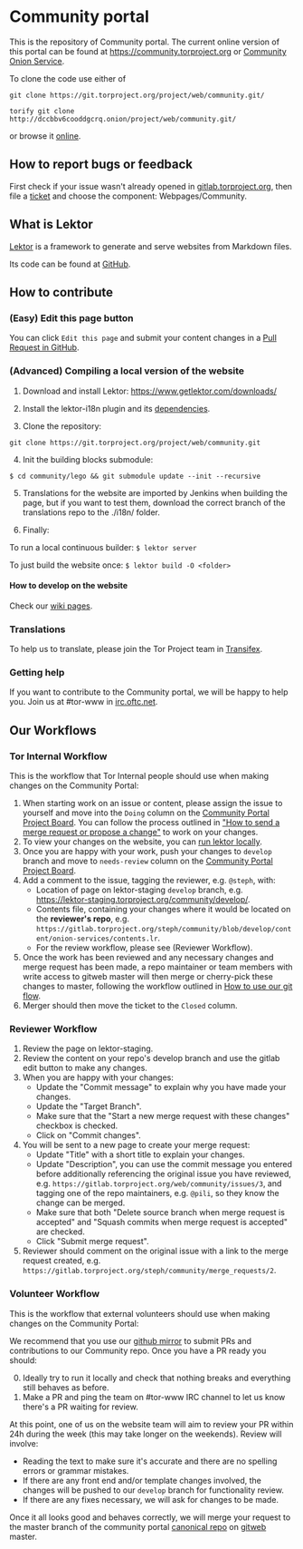 # Community portal

This is the repository of Community portal. The current online version of this portal can be found at https://community.torproject.org or [Community Onion Service](http://3gldbgtv5e4god56.onion/).

To clone the code use either of 

```git clone https://git.torproject.org/project/web/community.git/```

```torify git clone http://dccbbv6cooddgcrq.onion/project/web/community.git/``` 

or browse it [online](http://gitweb.torproject.org/project/web/community.git).

## How to report bugs or feedback 

First check if your issue wasn't already opened in [gitlab.torproject.org](https://gitlab.torproject.org/web/community/issues), then file a [ticket](https://gitlab.torproject.org/tpo/web/community/-/issues/new) and choose the component: Webpages/Community. 


## What is Lektor

[Lektor](https://www.getlektor.com/) is a framework to generate and serve websites from Markdown files.

Its code can be found at [GitHub](https://github.com/lektor/lektor).

## How to contribute

### (Easy) Edit this page button

You can click ```Edit this page``` and submit your content changes in a [Pull Request in GitHub](https://github.com/torproject/community/pulls).

### (Advanced) Compiling a local version of the website

1. Download and install Lektor: https://www.getlektor.com/downloads/

2. Install the lektor-i18n plugin and its [dependencies](https://github.com/numericube/lektor-i18n-plugin#prerequisites).

3. Clone the repository:

```git clone https://git.torproject.org/project/web/community.git```

4. Init the building blocks submodule: 

```$ cd community/lego && git submodule update --init --recursive```

5. Translations for the website are imported by Jenkins when building the page, but if you want to test them, download the correct branch of the translations repo to the ./i18n/ folder.

6. Finally:

To run a local continuous builder: ```$ lektor server```

To just build the website once: ```$ lektor build -O <folder>```

#### How to develop on the website

Check our [wiki pages](https://gitlab.torproject.org/web/community/wikis/How-to-develop-on-the-website).

### Translations

To help us to translate, please join the Tor Project team in [Transifex](https://www.transifex.com/).

### Getting help

If you want to contribute to the Community portal, we will be happy to help you. Join us at #tor-www in [irc.oftc.net](https://www.oftc.net).

## Our Workflows

### Tor Internal Workflow

This is the workflow that Tor Internal people should use when making changes on the Community Portal:

1. When starting work on an issue or content, please assign the issue to yourself and move into the `Doing` column on the [Community Portal Project Board](https://dip.torproject.org/web/community/-/boards). You can follow the process outlined in ["How to send a merge request or propose a change"](https://gitlab.torproject.org/web/tpo/wikis/Git-flow-and-merge-requests#how-to-send-a-merge-request-or-propose-a-change) to work on your changes.
2. To view your changes on the website, you can [run lektor locally](https://gitlab.torproject.org/web/tpo/wikis/Compiling-a-local-version-of-the-website).
3. Once you are happy with your work, push your changes to `develop` branch and move to `needs-review` column on the [Community Portal Project Board](https://gitlab.torproject.org/web/community/-/boards).
4. Add a comment to the issue, tagging the reviewer, e.g. `@steph`, with:
    - Location of page on lektor-staging `develop` branch, e.g. https://lektor-staging.torproject.org/community/develop/.
    - Contents file, containing your changes where it would be located on the **reviewer's repo**, e.g. `https://gitlab.torproject.org/steph/community/blob/develop/content/onion-services/contents.lr`.
    - For the review workflow, please see (Reviewer Workflow).
5. Once the work has been reviewed and any necessary changes and merge request has been made, a repo maintainer or team members with write access to gitweb master will then merge or cherry-pick these changes to master, following the workflow outlined in [How to use our git flow](https://gitlab.torproject.org/web/tpo/wikis/Git-flow-and-merge-requests#how-to-use-our-git-flow).
6. Merger should then move the ticket to the `Closed` column.

### Reviewer Workflow

1. Review the page on lektor-staging.
2. Review the content on your repo's develop branch and use the gitlab edit button to make any changes.
3. When you are happy with your changes:
    - Update the "Commit message" to explain why you have made your changes.
    - Update the "Target Branch".
    - Make sure that the "Start a new merge request with these changes" checkbox is checked.
    - Click on "Commit changes".
4. You will be sent to a new page to create your merge request:
    - Update "Title" with a short title to explain your changes.
    - Update "Description", you can use the commit message you entered before additionally referencing the original issue you have reviewed, e.g. `https://gitlab.torproject.org/web/community/issues/3`, and tagging one of the repo maintainers, e.g. `@pili`, so they know the change can be merged.
    - Make sure that both "Delete source branch when merge request is accepted" and "Squash commits when merge request is accepted" are checked.
    - Click "Submit merge request".
5. Reviewer should comment on the original issue with a link to the merge request created, e.g. `https://gitlab.torproject.org/steph/community/merge_requests/2`.

### Volunteer Workflow

This is the workflow that external volunteers should use when making changes on the Community Portal:

We recommend that you use our [github mirror](https://github.com/torproject/community) to submit PRs and contributions to our Community repo. Once you have a PR ready you should:

0. Ideally try to run it locally and check that nothing breaks and everything still behaves as before.
1. Make a PR and ping the team on #tor-www IRC channel to let us know there's a PR waiting for review.

At this point, one of us on the website team will aim to review your PR within 24h during the week (this may take longer on the weekends). Review will involve:

  - Reading the text to make sure it's accurate and there are no spelling errors or grammar mistakes.
  - If there are any front end and/or template changes involved, the changes will be pushed to our `develop` branch for functionality review.
  - If there are any fixes necessary, we will ask for changes to be made.

Once it all looks good and behaves correctly, we will merge your request to the master branch of the community portal [canonical repo](https://gitweb.torproject.org/project/web/community.git/) on [gitweb](https://gitweb.torproject.org/) master. 

